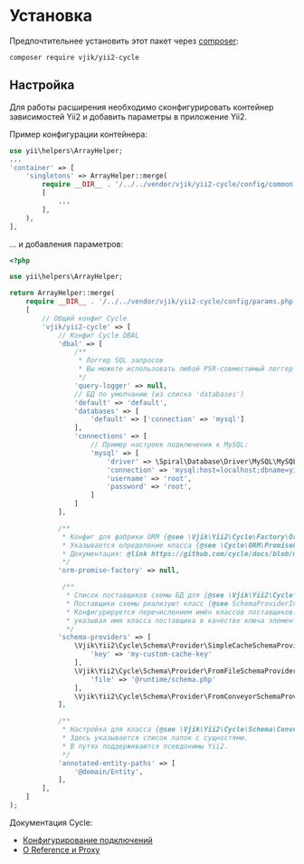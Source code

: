 # Установка

Предпочтительнее установить этот пакет через [composer](http://getcomposer.org/download/):

```
composer require vjik/yii2-cycle
```

## Настройка

Для работы расширения необходимо сконфигурировать контейнер зависимостей Yii2 и добавить параметры в приложение Yii2.

Пример конфигурации контейнера:

```php
use yii\helpers\ArrayHelper;
...
'container' => [
    'singletons' => ArrayHelper::merge(
        require __DIR__ . '/../../vendor/vjik/yii2-cycle/config/common.php',
        [
            ...    
        ],
    ),
],
```

... и добавления параметров:

```php
<?php

use yii\helpers\ArrayHelper;

return ArrayHelper::merge(
    require __DIR__ . '/../../vendor/vjik/yii2-cycle/config/params.php',
    [
        // Общий конфиг Cycle
        'vjik/yii2-cycle' => [
            // Конфиг Cycle DBAL
            'dbal' => [
                /**
                 * Логгер SQL запросов
                 * Вы можете использовать любой PSR-совместимый логгер
                 */
                'query-logger' => null,
                // БД по умолчанию (из списка 'databases')
                'default' => 'default',
                'databases' => [
                    'default' => ['connection' => 'mysql']
                ],
                'connections' => [
                    // Пример настроек подключения к MySQL:
                    'mysql' => [
                        'driver' => \Spiral\Database\Driver\MySQL\MySQLDriver::class,
                        'connection' => 'mysql:host=localhost;dbname=yii2demo',
                        'username' => 'root',
                        'password' => 'root',
                    ]
                ]
            ],

            /**
             * Конфиг для фабрики ORM {@see \Vjik\Yii2\Cycle\Factory\OrmFactory}
             * Указывается определение класса {@see \Cycle\ORM\PromiseFactoryInterface} или null.
             * Документация: @link https://github.com/cycle/docs/blob/master/advanced/promise.md
             */
            'orm-promise-factory' => null,

             /**
              * Список поставщиков схемы БД для {@see \Vjik\Yii2\Cycle\Schema\SchemaManager}
              * Поставщики схемы реализуют класс {@see SchemaProviderInterface}.
              * Конфигурируется перечислением имён классов поставщиков. Вы здесь можете конфигурировать также и поставщиков,
              * указывая имя класса поставщика в качестве ключа элемента, а конфиг в виде массива элемента:
              */
            'schema-providers' => [
                \Vjik\Yii2\Cycle\Schema\Provider\SimpleCacheSchemaProvider::class => [
                    'key' => 'my-custom-cache-key'
                ],
                \Vjik\Yii2\Cycle\Schema\Provider\FromFileSchemaProvider::class => [
                    'file' => '@runtime/schema.php'
                ],
                \Vjik\Yii2\Cycle\Schema\Provider\FromConveyorSchemaProvider::class,
            ],

            /**
             * Настройка для класса {@see \Vjik\Yii2\Cycle\Schema\Conveyor\AnnotatedSchemaConveyor}
             * Здесь указывается список папок с сущностями.
             * В путях поддерживаются псевдонимы Yii2.
             */
            'annotated-entity-paths' => [
                '@domain/Entity',
            ],
        ],
    ]
);

```

Документация Cycle:

- [Конфигурирование подключений](https://github.com/cycle/docs/blob/master/basic/connect.md)
- [О Reference и Proxy](https://github.com/cycle/docs/blob/master/advanced/promise.md)

